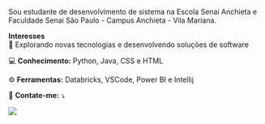  Sou estudante de desenvolvimento de sistema na Escola Senai Anchieta e Faculdade Senai São Paulo - Campus Anchieta - Vila Mariana.
  <br>
 
  <strong>Interesses </strong>
  <br> 🤔 Explorando novas tecnologias e desenvolvendo soluções de software
  
</p>

<p align="left">
  💻 <strong>Conhecimento:</strong> Python, Java, CSS e HTML
</p>

<p align="left">
  ⚙️ <strong>Ferramentas:</strong> Databricks, VSCode, Power BI e Intellij
</p>

<p align="left">
  💌 <strong>Contate-me:</strong> ⤵️
</p>

<p align="left">
  <img src="https://img.shields.io/badge/-Gmail-FF0000?style=flat-square&labelColor=FF0000&logo=gmail&logoColor=white&link=tejo.lgiovanaz0103@gmail.com&quot; alt="Gmail"/></a>
